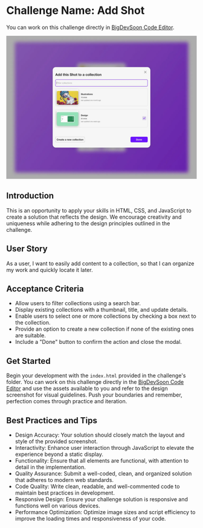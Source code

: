 # Challenge Name: Add Shot

You can work on this challenge directly in [BigDevSoon Code Editor](https://app.bigdevsoon.me/challenges/add-shot/browser).

![Add Shot Design](./design.png)

## Introduction

This is an opportunity to apply your skills in HTML, CSS, and JavaScript to create a solution that reflects the design. We encourage creativity and uniqueness while adhering to the design principles outlined in the challenge.

## User Story

As a user, I want to easily add content to a collection, so that I can organize my work and quickly locate it later.

## Acceptance Criteria

- Allow users to filter collections using a search bar.
- Display existing collections with a thumbnail, title, and update details.
- Enable users to select one or more collections by checking a box next to the collection.
- Provide an option to create a new collection if none of the existing ones are suitable.
- Include a "Done" button to confirm the action and close the modal.

## Get Started

Begin your development with the `index.html` provided in the challenge's folder. You can work on this challenge directly in the [BigDevSoon Code Editor](https://app.bigdevsoon.me/challenges/add-shot/browser) and use the assets available to you and refer to the design screenshot for visual guidelines. Push your boundaries and remember, perfection comes through practice and iteration.

## Best Practices and Tips

- Design Accuracy: Your solution should closely match the layout and style of the provided screenshot.
- Interactivity: Enhance user interaction through JavaScript to elevate the experience beyond a static display.
- Functionality: Ensure that all elements are functional, with attention to detail in the implementation.
- Quality Assurance: Submit a well-coded, clean, and organized solution that adheres to modern web standards.
- Code Quality: Write clean, readable, and well-commented code to maintain best practices in development.
- Responsive Design: Ensure your challenge solution is responsive and functions well on various devices.
- Performance Optimization: Optimize image sizes and script efficiency to improve the loading times and responsiveness of your code.
